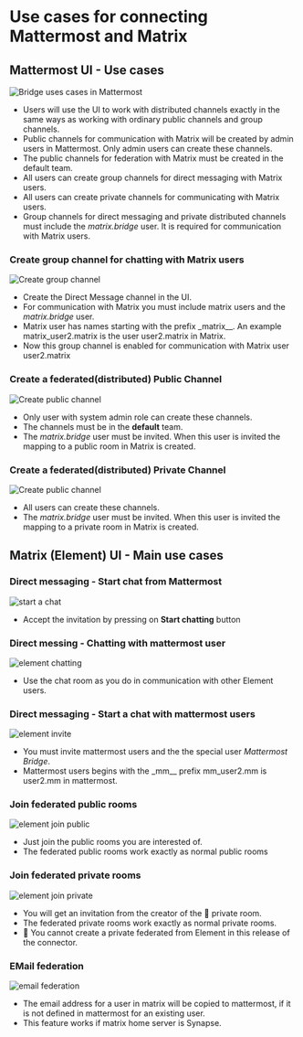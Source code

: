 # Use cases for connecting Mattermost and Matrix

## Mattermost UI - Use cases

![Bridge uses cases in Mattermost](./images/mm-ui.jpg)

- Users will use the UI to work with distributed channels exactly in the same ways as working with ordinary public channels and group channels.
- Public channels for communication with Matrix will be created by admin users in Mattermost. Only admin users can create these channels.
- The public channels for federation with Matrix must be created in the default team.
- All users can create group channels for direct messaging with Matrix users.
- All users can create private channels for communicating with Matrix users.
- Group channels for direct messaging and private distributed channels must include the _matrix.bridge_ user. It is required for communication with Matrix users.

### Create group channel for chatting with Matrix users

![Create group channel](./images/mm-ui-group-channel.jpg)

- Create the Direct Message channel in the UI.
- For communication with Matrix you must include matrix users and the _matrix.bridge_ user.
- Matrix user has names starting with the prefix \_matrix\_\_. An example matrix_user2.matrix is the user user2.matrix in Matrix.
- Now this group channel is enabled for communication with Matrix user user2.matrix

### Create a federated(distributed) Public Channel

![Create public channel](./images/mm-federated-channel.png)

- Only user with system admin role can create these channels.
- The channels must be in the **default** team.
- The _matrix.bridge_ user must be invited. When this user is invited the mapping to a public room in Matrix is created.

### Create a federated(distributed) Private Channel

![Create public channel](./images/mm-private-channel.png)

- All users can create these channels.
- The _matrix.bridge_ user must be invited. When this user is invited the mapping to a private room in Matrix is created.

## Matrix (Element) UI - Main use cases

### Direct messaging - Start chat from Mattermost

![start a chat](./images/element-start-chatt.png)

- Accept the invitation by pressing on **Start chatting** button

### Direct messing - Chatting with mattermost user

![element chatting](./images/element-chatting.png)

- Use the chat room as you do in communication with other Element users.

### Direct messaging - Start a chat with mattermost users

![element invite](./images/element-invite-to-chat.png)

- You must invite mattermost users and the the special user _Mattermost Bridge_.
- Mattermost users begins with the \_mm\_\_ prefix mm_user2.mm is user2.mm in mattermost.

### Join federated public rooms

![element join public](./images/element-join-public.png)

- Just join the public rooms you are interested of.
- The federated public rooms work exactly as normal public rooms

### Join federated private rooms

![element join private](./images/element-join-private.png)

- You will get an invitation from the creator of the 🔐 private room.
- The federated private rooms work exactly as normal private rooms.
- 🙁 You cannot create a private federated from Element in this release of the connector.

### EMail federation

![email federation](./images/mm-email.png)

- The email address for a user in matrix will be copied to mattermost, if it is not defined in mattermost for an existing user.
- This feature works if matrix home server is Synapse.
